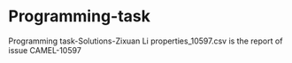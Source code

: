 # Programming-task
Programming task-Solutions-Zixuan Li
properties_10597.csv is the report of issue CAMEL-10597

